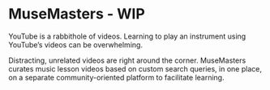 # MuseMasters - WIP

YouTube is a rabbithole of videos. Learning to play an instrument using YouTube’s videos can be overwhelming.

Distracting, unrelated videos are right around the corner. MuseMasters curates music lesson videos based on custom search queries, in one place, on a separate community-oriented platform to facilitate learning.